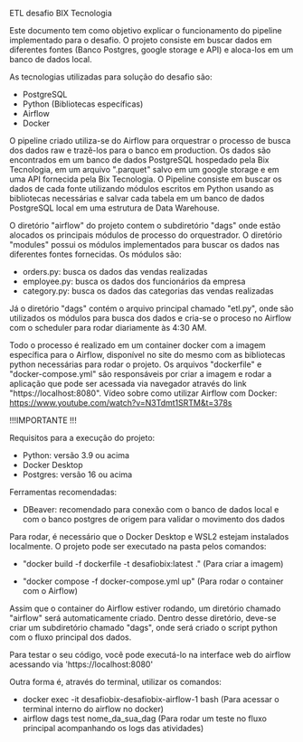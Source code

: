 ETL desafio BIX Tecnologia

Este documento tem como objetivo explicar o funcionamento do pipeline implementado para o desafio. O projeto consiste em buscar dados em diferentes fontes (Banco Postgres, google storage e API) e aloca-los em um banco de dados local.

As tecnologias utilizadas para solução do desafio são:

- PostgreSQL
- Python (Bibliotecas específicas)
- Airflow
- Docker 

O pipeline criado utiliza-se do Airflow para orquestrar o processo de busca dos dados raw e trazê-los para o banco em production. Os dados são encontrados em um banco de dados PostgreSQL hospedado pela Bix Tecnologia, em um arquivo ".parquet" salvo em um google storage e em uma API fornecida pela Bix Tecnologia. O Pipeline consiste em buscar os dados de cada fonte utilizando módulos escritos em Python usando as bibliotecas necessárias e salvar cada tabela em um banco de dados PostgreSQL local em uma estrutura de Data Warehouse.

O diretório "airflow" do projeto contem o subdiretório "dags" onde estão alocados os principais módulos de processo do orquestrador. O diretório "modules" possui os módulos implementados para buscar os dados nas diferentes fontes fornecidas. Os módulos são:

- orders.py: busca os dados das vendas realizadas
- employee.py: busca os dados dos funcionários da empresa
- category.py: busca os dados das categorias das vendas realizadas

Já o diretório "dags" contém o arquivo principal chamado "etl.py", onde são utilizados os módulos para busca dos dados e cria-se o proceso no Airflow com o scheduler para rodar diariamente às 4:30 AM.

Todo o processo é realizado em um container docker com a imagem específica para o Airflow, disponível no site do mesmo com as bibliotecas python necessárias para rodar o projeto. Os arquivos "dockerfile" e "docker-compose.yml" são responsáveis por criar a imagem e rodar a aplicação que pode ser acessada via navegador através do link "https://localhost:8080". Vídeo sobre como utilizar Airflow com Docker: https://www.youtube.com/watch?v=N3Tdmt1SRTM&t=378s

!!!IMPORTANTE !!!

Requisitos para a execução do projeto:

- Python: versão 3.9 ou acima
- Docker Desktop
- Postgres: versão 16 ou acima

Ferramentas recomendadas:

- DBeaver: recomendado para conexão com o banco de dados local e com o banco postgres de origem para validar o movimento dos dados

Para rodar, é necessário que o Docker Desktop e WSL2 estejam instalados localmente. O projeto pode ser executado na pasta pelos comandos:

- "docker build -f dockerfile -t desafiobix:latest ." (Para criar a imagem)

- "docker compose -f docker-compose.yml up" (Para rodar o container com o Airflow)

Assim que o container do Airflow estiver rodando, um diretório chamado "airflow" será automaticamente criado. 
Dentro desse diretório, deve-se criar um subdiretório chamado "dags", onde será criado o script python com o fluxo principal dos dados.

Para testar o seu código, você pode executá-lo na interface web do airflow acessando via 'https://localhost:8080'

Outra forma é, através do terminal, utilizar os comandos:

- docker exec -it desafiobix-desafiobix-airflow-1 bash (Para acessar o terminal interno do airflow no docker)
- airflow dags test nome_da_sua_dag (Para rodar um teste no fluxo principal acompanhando os logs das atividades)

